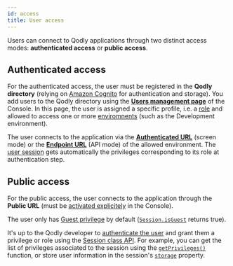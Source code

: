 ```yaml
---
id: access
title: User access
---
```


Users can connect to Qodly applications through two distinct access modes: **authenticated access** or **public access**.

## Authenticated access

For the authenticated access, the user must be registered in the **Qodly directory** (relying on [Amazon Cognito](https://aws.amazon.com/fr/cognito/) for authentication and storage). You add users to the Qodly directory using the [**Users management page**](../cloud/userAccountManagement.md) of the Console. In this page, the user is assigned a specific profile, i.e. a [role](../studio/roles/rolesPrivilegesOverview.md) and allowed to access one or more [enviromnents](../cloud/environmentsOverview.md) (such as the Development environment).

The user connects to the application via the [**Authenticated URL**](../cloud/resourceMonitoring.md#application-access) (screen mode) or the [**Endpoint URL**](../cloud/apiKeys.md) (API mode) of the allowed environment. The [user session](../language/SessionClass.md) gets automatically the privileges corresponding to its role at authentication step.


## Public access

For the public access, the user connects to the application through the **Public URL** (must be [activated explicitely](../cloud/resourceMonitoring.md#application-access) in the Console).

The user only has [Guest privilege](../studio/roles/datastorePermissions.md#introducing-the-guest-privilege) by default ([`Session.isGuest`](../language/SessionClass.md#isguest) returns true). 

It's up to the Qodly developer to [authenticate the user](../language/guides/login.md) and grant them a privilege or role using the [Session class API](../language/SessionClass.md). For example, you can get the list of privileges associated to the session using the [`getPrivileges()`](../language/SessionClass.md#getprivileges) function, or store user information in the session's [`storage`](../language/SessionClass.md#storage) property. 

